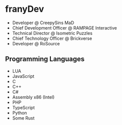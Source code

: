 # franyDev

- Developer @ CreepySins MaD
- Chief Development Officer @ RAMPAGE Interactive
- Technical Director @ Isometric Puzzles
- Chief Technology Officer @ Brickverse
- Developer @ RoSource

## Programming Languages
- LUA
- JavaScript
- C
- C++
- C#
- Assembly x86 (Intel)
- PHP
- TypeScript
- Python
- Some Rust
